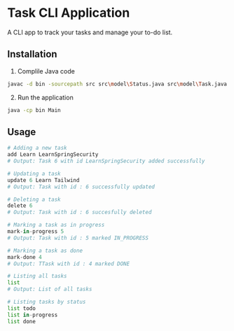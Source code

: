 # Task CLI Application

A CLI app to track your tasks and manage your to-do list.

## Installation

1. Complile Java code
```bash
javac -d bin -sourcepath src src\model\Status.java src\model\Task.java src\model\TaskManager.java src\controllers\CommandLineController.java src\Main.java
```
2. Run the application
```bash
java -cp bin Main
```

## Usage

```python
# Adding a new task
add Learn LearnSpringSecurity
# Output: Task 6 with id LearnSpringSecurity added successfully

# Updating a task
update 6 Learn Tailwind
# Output: Task with id : 6 successfully updated

# Deleting a task
delete 6
# Output: Task with id : 6 succesfully deleted

# Marking a task as in progress
mark-in-progress 5
# Output: Task with id : 5 marked IN_PROGRESS

# Marking a task as done
mark-done 4
# Output: TTask with id : 4 marked DONE

# Listing all tasks
list
# Output: List of all tasks

# Listing tasks by status
list todo
list in-progress
list done
```
